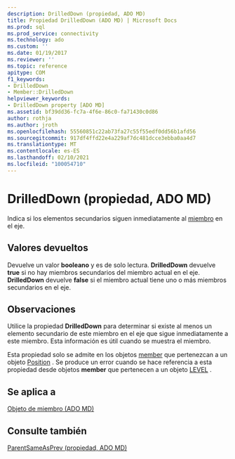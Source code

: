 ```yaml
---
description: DrilledDown (propiedad, ADO MD)
title: Propiedad DrilledDown (ADO MD) | Microsoft Docs
ms.prod: sql
ms.prod_service: connectivity
ms.technology: ado
ms.custom: ''
ms.date: 01/19/2017
ms.reviewer: ''
ms.topic: reference
apitype: COM
f1_keywords:
- DrilledDown
- Member::DrilledDown
helpviewer_keywords:
- DrilledDown property [ADO MD]
ms.assetid: bf39dd36-fc7a-4f6e-86c0-fa71430c0d86
author: rothja
ms.author: jroth
ms.openlocfilehash: 55560851c22ab73fa27c55f55edf0dd56b1afd56
ms.sourcegitcommit: 917df4ffd22e4a229af7dc481dcce3ebba0aa4d7
ms.translationtype: MT
ms.contentlocale: es-ES
ms.lasthandoff: 02/10/2021
ms.locfileid: "100054710"
---
```

# <a name="drilleddown-property-ado-md"></a>DrilledDown (propiedad, ADO MD)
Indica si los elementos secundarios siguen inmediatamente al [miembro](./member-object-ado-md.md) en el eje.  
  
## <a name="return-values"></a>Valores devueltos  
 Devuelve un valor **booleano** y es de solo lectura. **DrilledDown** devuelve **true** si no hay miembros secundarios del miembro actual en el eje. **DrilledDown** devuelve **false** si el miembro actual tiene uno o más miembros secundarios en el eje.  
  
## <a name="remarks"></a>Observaciones  
 Utilice la propiedad **DrilledDown** para determinar si existe al menos un elemento secundario de este miembro en el eje que sigue inmediatamente a este miembro. Esta información es útil cuando se muestra el miembro.  
  
 Esta propiedad solo se admite en los objetos [member](./member-object-ado-md.md) que pertenezcan a un objeto [Position](./position-object-ado-md.md) . Se produce un error cuando se hace referencia a esta propiedad desde objetos **member** que pertenecen a un objeto [LEVEL](./level-object-ado-md.md) .  
  
## <a name="applies-to"></a>Se aplica a  
 [Objeto de miembro (ADO MD)](./member-object-ado-md.md)  
  
## <a name="see-also"></a>Consulte también  
 [ParentSameAsPrev (propiedad, ADO MD)](./parentsameasprev-property-ado-md.md)